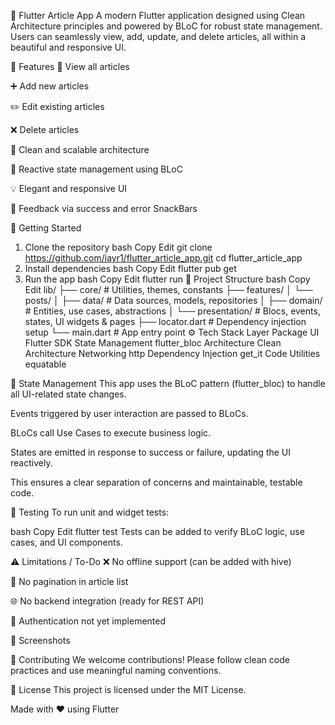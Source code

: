 📰 Flutter Article App
A modern Flutter application designed using Clean Architecture principles and powered by BLoC for robust state management. Users can seamlessly view, add, update, and delete articles, all within a beautiful and responsive UI.

🚀 Features
📝 View all articles

➕ Add new articles

✏️ Edit existing articles

❌ Delete articles

🧱 Clean and scalable architecture

🔄 Reactive state management using BLoC

💡 Elegant and responsive UI

🔔 Feedback via success and error SnackBars

📲 Getting Started
1. Clone the repository
   bash
   Copy
   Edit
   git clone https://github.com/iayr1/flutter_article_app.git
   cd flutter_article_app
2. Install dependencies
   bash
   Copy
   Edit
   flutter pub get
3. Run the app
   bash
   Copy
   Edit
   flutter run
   🧱 Project Structure
   bash
   Copy
   Edit
   lib/
   ├── core/                    # Utilities, themes, constants
   ├── features/
   │   └── posts/
   │       ├── data/            # Data sources, models, repositories
   │       ├── domain/          # Entities, use cases, abstractions
   │       └── presentation/    # Blocs, events, states, UI widgets & pages
   ├── locator.dart             # Dependency injection setup
   └── main.dart                # App entry point
   ⚙️ Tech Stack
   Layer	Package
   UI	Flutter SDK
   State Management	flutter_bloc
   Architecture	Clean Architecture
   Networking	http
   Dependency Injection	get_it
   Code Utilities	equatable

🧠 State Management
This app uses the BLoC pattern (flutter_bloc) to handle all UI-related state changes.

Events triggered by user interaction are passed to BLoCs.

BLoCs call Use Cases to execute business logic.

States are emitted in response to success or failure, updating the UI reactively.

This ensures a clear separation of concerns and maintainable, testable code.

🧪 Testing
To run unit and widget tests:

bash
Copy
Edit
flutter test
Tests can be added to verify BLoC logic, use cases, and UI components.

⚠️ Limitations / To-Do
❌ No offline support (can be added with hive)

🔄 No pagination in article list

🌐 No backend integration (ready for REST API)

🔐 Authentication not yet implemented

📸 Screenshots
<!-- Add screenshots below --> <!-- ![Home Screen](assets/screenshot1.png) -->
🤝 Contributing
We welcome contributions! Please follow clean code practices and use meaningful naming conventions.

📄 License
This project is licensed under the MIT License.

Made with ❤️ using Flutter